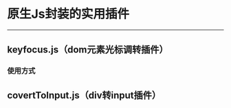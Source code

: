 # 原生Js封装的实用插件
------------------------
## keyfocus.js（dom元素光标调转插件）
### 使用方式

## covertToInput.js（div转input插件）